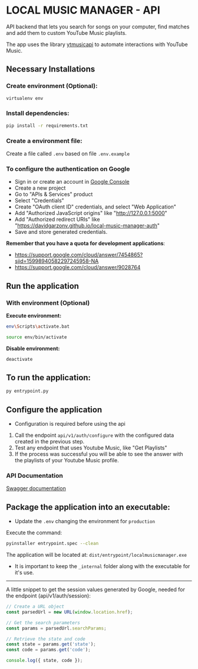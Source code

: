# LOCAL MUSIC MANAGER - API

API backend that lets you search for songs on your computer, find matches and add them to custom YouTube Music playlists.

The app uses the library [ytmusicapi](https://ytmusicapi.readthedocs.io/en/stable/) to automate interactions with YouTube Music.

## Necessary Installations

### Create environment (Optional):

```bash
virtualenv env
```

### Install dependencies:

```bash
pip install -r requirements.txt
```
### Create a environment file:

Create a file called `.env` based on file `.env.example`

### To configure the authentication on Google

- Sign in or create an account in [Google Console](https://console.cloud.google.com/)
- Create a new project
- Go to "APIs & Services" product
- Select "Credentials"
- Create "OAuth client ID" credentials, and select "Web Application"
- Add "Authorized JavaScript origins" like "http://127.0.0.1:5000"
- Add "Authorized redirect URIs" like "https://davidgarzonv.github.io/local-music-manager-auth"
- Save and store generated credentials.

**Remember that you have a quota for development applications**:

- https://support.google.com/cloud/answer/7454865?sjid=15998940582297245958-NA
- https://support.google.com/cloud/answer/9028764


## Run the application

### With environment (Optional)

**Execute environment:**

```bash
env\Scripts\activate.bat
```

```bash
source env/bin/activate
```

**Disable environment:**

```bash
deactivate
```

## To run the application:

```bash
py entrypoint.py
```

## Configure the application

- Configuration is required before using the api

1. Call the endpoint `api/v1/auth/configure` with the configured data created in the previous step.
2. Test any endpoint that uses Youtube Music, like "Get Playlists"
3. If the process was successful you will be able to see the answer with the playlists of your Youtube Music profile.

### API Documentation

[Swagger documentation](docs/collection.swagger.yaml)

## Package the application into an executable:

- Update the `.env` changing the environment for `production`

Execute the command:

```bash
pyinstaller entrypoint.spec --clean
```

The application will be located at: `dist/entrypoint/localmusicmanager.exe`
- It is important to keep the `_internal` folder along with the executable for it's use.

---

A little snippet to get the session values generated by Google, needed for the endpoint (api/v1/auth/session):

```javascript
// Create a URL object
const parsedUrl = new URL(window.location.href);

// Get the search parameters
const params = parsedUrl.searchParams;

// Retrieve the state and code
const state = params.get('state');
const code = params.get('code');

console.log({ state, code });
```
